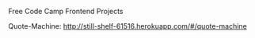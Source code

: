 Free Code Camp Frontend Projects

Quote-Machine: http://still-shelf-61516.herokuapp.com/#/quote-machine
